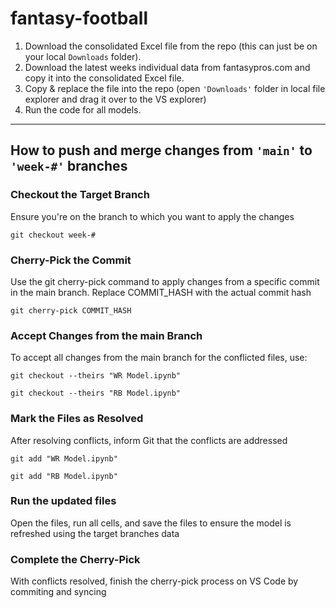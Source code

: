 # fantasy-football

1. Download the consolidated Excel file from the repo (this can just be on your local <code>Downloads</code> folder).
2. Download the latest weeks individual data from fantasypros.com and copy it into the consolidated Excel file.
4. Copy & replace the file into the repo (open <code>'Downloads'</code> folder in local file explorer and drag it over to the VS explorer)
6. Run the code for all models.

---

## How to push and merge changes from <code>'main'</code> to <code>'week-#'</code> branches

### Checkout the Target Branch
Ensure you're on the branch to which you want to apply the changes

<code>git checkout week-#</code>

### Cherry-Pick the Commit
Use the git cherry-pick command to apply changes from a specific commit in the main branch. Replace COMMIT_HASH with the actual commit hash

<code>git cherry-pick COMMIT_HASH</code>

### Accept Changes from the main Branch
To accept all changes from the main branch for the conflicted files, use:

<code>git checkout --theirs "WR Model.ipynb"</code>

<code>git checkout --theirs "RB Model.ipynb"</code>

### Mark the Files as Resolved
After resolving conflicts, inform Git that the conflicts are addressed

<code>git add "WR Model.ipynb"</code>

<code>git add "RB Model.ipynb"</code>

### Run the updated files
Open the files, run all cells, and save the files to ensure the model is refreshed using the target branches data

### Complete the Cherry-Pick
With conflicts resolved, finish the cherry-pick process on VS Code by commiting and syncing
